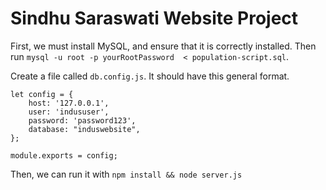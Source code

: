 # Sindhu Saraswati Website Project

First, we must install MySQL, and ensure that it is correctly installed. 
Then run `mysql -u root -p yourRootPassword  < population-script.sql`.

Create a file called `db.config.js`. It should have this general format. 

```
let config = {
    host: '127.0.0.1',
    user: 'indususer',
    password: 'password123',
    database: "induswebsite",
};

module.exports = config;
```

Then, we can run it with `npm install && node server.js `
